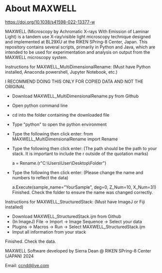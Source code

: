 # About MAXWELL
https://doi.org/10.1038/s41598-022-13377-w

MAXWELL (Microscopy by Achromatic X-rays With Emission of Laminar Light) is a tandem use X-ray/visible light microscopy technique designed and implemented at BL29XU at the RIKEN SPring-8 Center, Japan. This repository contains several scripts, primarily in Python and Java, which are intended to be used for experimentation and analysis on output from the MAXWELL microscopy system. 

Instructions for MAXWELL_MultiDimensionalRename: (Must have Python installed, Anaconda powershell, Jupyter Notebook, etc.)
   
   I RECOMMEND DOING THIS ONLY FOR COPIED DATA AND NOT THE ORIGINAL
- Download MAXWELL_MultiDimensionalRename.py from Github
- Open python command line
- cd into the folder containing the downloaded file
- Type "python" to open the python environment
- Type the following then click enter:
    from MAXWELL_MultiDimensionalRename import Rename
- Type the following then click enter: (The path should be the path to your stack. It is important to include the r outside of the quotation marks)

  a = Rename.(r"C:\Users\User\Desktop\Folder")
- Type the following then click enter: (Please change the name and numbers to reflect the data)

  a.Execute(sample_name="YourSample", deg=0, Z_Num=10, X_Num=31)
Finished. Check the folder to ensure the name was changed correctly.

Instructions for MAXWELL_StructuredStack: (Must have ImageJ or Fiji installed)
- Download MAXWELL_StructuredStack.ijm from Github
- (In ImageJ) File -> Import -> Image Sequence -> Select your data
- Plugins -> Macros -> Run -> Select MAXWELL_StructuredStack.ijm
- Imput all information from your stack

Finished. Check the data. 

MAXWELL Software developed by Sierra Dean @ RIKEN SPring-8 Center (JAPAN) 2024

Email: ccnd@live.com
